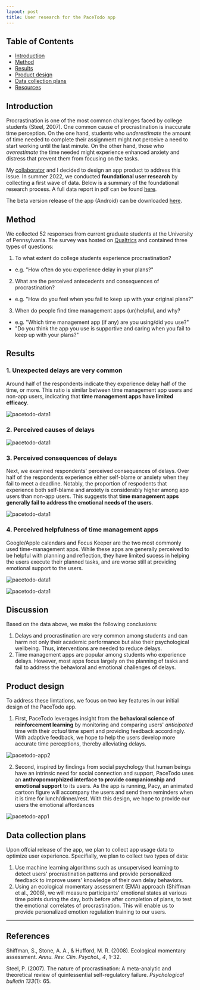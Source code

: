 ```yaml
---
layout: post
title: User research for the PaceTodo app
---
```


## Table of Contents
* [Introduction](#introduction)
* [Method](#method)
* [Results](#results)
* [Product design](#product-design)
* [Data collection plans](#data-collection-plans)
* [Resources](#references)


## Introduction

Procrastination is one of the most common challenges faced by college students (Steel, 2007). One common cause of procrastination is inaccurate time perception. On the one hand, students who *underestimate* the amount of time needed to complete their assignment might not perceive a need to start working until the last minute. On the other hand, those who *overestimate* the time needed might experience enhanced anxiety and distress that prevent them from focusing on the tasks.

My [collaborator](https://www.charleen.design) and I decided to design an app product to address this issue. In summer 2022, we conducted **foundational user research** by collecting a first wave of data. Below is a summary of the foundational research process. A full data report in pdf can be found [here](/pacetodo.pdf).

The beta version release of the app (Android) can be downloaded [here](https://drive.google.com/file/d/1HYp13UKgArmeWNfYhkw4MGhy26_qfs33/view).


## Method

We collected 52 responses from current graduate students at the University of Pennsylvania. The survey was hosted on [Qualtrics](https://www.qualtrics.com) and contained three types of questions:
1. To what extent do college students experience procrastination?
* e.g. "How often do you experience delay in your plans?"
2. What are the perceived antecedents and consequences of procrastination?
* e.g. "How do you feel when you fail to keep up with your original plans?"
3. When do people find time management apps (un)helpful, and why?
* e.g. "Which time management app (if any) are you using/did you use?"
* "Do you think the app you use is supportive and caring when you fail to keep up with your plans?"


## Results
### 1. Unexpected delays are very common
Around half of the respondents indicate they experience delay half of the time, or more. This ratio is similar between time management app users and non-app users, indicating that **time management apps have limited efficacy**.

![pacetodo-data1](/pacetodo_data1.png "delay frequency")


### 2. Perceived causes of delays

![pacetodo-data1](/pacetodo_data2.png "delay frequency")


### 3. Perceived consequences of delays

Next, we examined respondents' perceived consequences of delays. Over half of the respondents experience either self-blame or anxiety when they fail to meet a deadline. Notably, the proportion of respodents that experience both self-blame and anxiety is considerably higher among app users than non-app users. This suggests that **time management apps generally fail to address the emotional needs of the users**.

![pacetodo-data1](/pacetodo_data3.png "delay frequency")

### 4. Perceived helpfulness of time management apps

Google/Apple calendars and Focus Keeper are the two most commonly used time-management apps. While these apps are generally perceived to be helpful with planning and reflection, they have limited sucess in helping the users execute their planned tasks, and are worse still at providing emotional support to the users.

![pacetodo-data1](/pacetodo_data4.png "delay frequency")

![pacetodo-data1](/pacetodo_data5.png "delay frequency")


## Discussion

Based on the data above, we make the following conclusions:
1. Delays and procrastination are very common among students and can harm not only their academic performance but also their psychological wellbeing. Thus, interventions are needed to reduce delays.
2. Time management apps are popular among students who experience delays. However, most apps focus largely on the planning of tasks and fail to address the behavioral and emotional challenges of delays.


## Product design
To address these limtations, we focus on two key features in our initial design of the PaceTodo app. 
1. First, PaceTodo leverages insight from the **behavioral science of reinforcement learning** by monitoring and comparing users' *anticipated* time with their *actual* time spent and providing feedback accordingly. With adaptive feedback, we hope to help the users develop more accurate time perceptions, thereby alleviating delays.

![pacetodo-app2](/pacetodo_app2.png "time perception training")

2. Second, inspired by findings from social psychology that human beings have an intrinsic need for social connection and support, PaceTodo uses an **anthropomorphized interface to provide companionship and emotional support** to its users. As the app is running, Pacy, an animated cartoon figure will accompany the users and send them reminders when it is time for lunch/dinner/rest. With this design, we hope to provide our users the emotional affordances

![pacetodo-app1](/pacetodo_app1.png "emotional support and companionship")


## Data collection plans

Upon offcial release of the app, we plan to collect app usage data to optimize user experience. Specifially, we plan to collect two types of data:
1. Use machine learning algorithms such as unsupervised learning to detect users' procrastination patterns and provide personalized feedback to improve users' knowledge of their own delay behaviors. 
2. Using an ecological momentary assessment (EMA) approach (Shiffman et al., 2008), we will measure participants' emotional states at various time points during the day, both before after completion of plans, to test the emotional correlates of procrastination. This will enable us to provide personalized emotion regulation training to our users.


-----

## References

Shiffman, S., Stone, A. A., & Hufford, M. R. (2008). Ecological momentary assessment. *Annu. Rev. Clin. Psychol., 4*, 1-32.

Steel, P. (2007). The nature of procrastination: A meta-analytic and theoretical review of quintessential self-regulatory failure. *Psychological bulletin 133*(1): 65.